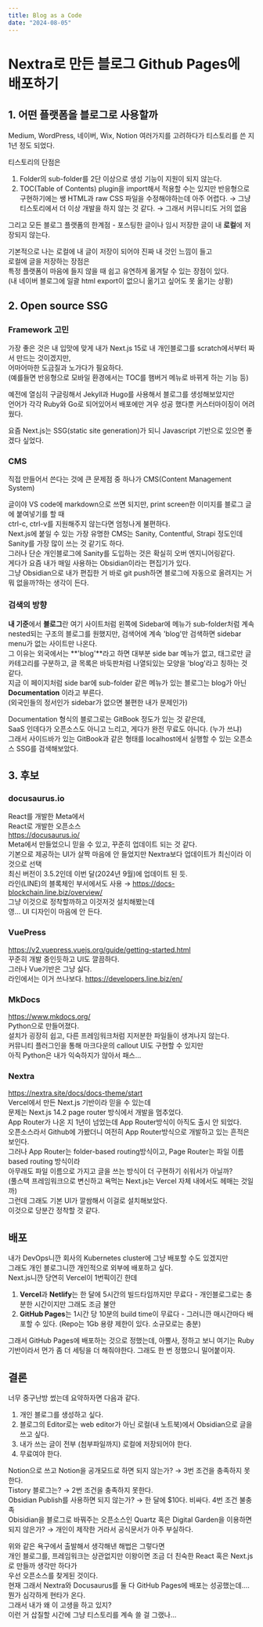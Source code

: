 ```yaml
---
title: Blog as a Code
date: "2024-08-05"
---
```


# Nextra로 만든 블로그 Github Pages에 배포하기

## 1. 어떤 플랫폼을 블로그로 사용할까

Medium, WordPress, 네이버, Wix, Notion 여러가지를 고려하다가
티스토리를 쓴 지 1년 정도 되었다.

티스토리의 단점은

1. Folder의 sub-folder를 2단 이상으로 생성 기능이 지원이 되지 않는다.
2. TOC(Table of Contents) plugin을 import해서 적용할 수는 있지만 반응형으로 구현하기에는 쌩 HTML과 raw CSS 파일을 수정해야하는데 아주 어렵다. → 그냥 티스토리에서 더 이상 개발을 하지 않는 것 같다. → 그래서 커뮤니티도 거의 없음

그리고 모든 블로그 플랫폼의 한계점 - 포스팅한 글이나 임시 저장한 글이 내 **로컬**에 저장되지 않는다.

기본적으로 나는 로컬에 내 글이 저장이 되어야 진짜 내 것인 느낌이 들고  
로컬에 글을 저장하는 장점은  
특정 플랫폼이 마음에 들지 않을 때 쉽고 유연하게 옮겨탈 수 있는 장점이 있다.  
(내 네이버 블로그에 일괄 html export이 없으니 옮기고 싶어도 못 옮기는 상황)

## 2. Open source SSG

### Framework 고민

가장 좋은 것은 내 입맛에 맞게 내가 Next.js 15로 내 개인블로그를 scratch에서부터 짜서 만드는 것이겠지만,  
어마어마한 도금질과 노가다가 필요하다.  
(예를들면 반응형으로 모바일 환경에서는 TOC를 햄버거 메뉴로 바뀌게 하는 기능 등)

예전에 열심히 구글링해서 Jekyll과 Hugo를 사용해서 블로그를 생성해보았지만  
언어가 각각 Ruby와 Go로 되어있어서 배포에만 겨우 성공 했다뿐 커스터마이징이 어려웠다.

요즘 Next.js는 SSG(static site generation)가 되니 Javascript 기반으로 있으면 좋겠다 싶었다.

### CMS

직접 만들어서 쓴다는 것에 큰 문제점 중 하나가 CMS(Content Management System)

글이야 VS code에 markdown으로 쓰면 되지만, print screen한 이미지를 블로그 글에 붙여넣기를 할 때  
ctrl-c, ctrl-v를 지원해주지 않는다면 엄청나게 불편하다.  
Next.js에 붙일 수 있는 가장 유명한 CMS는 Sanity, Contentful, Strapi 정도인데 Sanity를 가장 많이 쓰는 것 같기도 하다.  
그러나 단순 개인블로그에 Sanity를 도입하는 것은 확실히 오버 엔지니어링같다.  
게다가 요즘 내가 매일 사용하는 Obsidian이라는 편집기가 있다.  
그냥 Obsidian으로 내가 편집한 거 바로 git push하면 블로그에 자동으로 올려지는 거 뭐 없을까?하는 생각이 든다.

### 검색의 방향

**내 기준**에서 **블로그**란 여기 사이트처럼 왼쪽에 Sidebar에 메뉴가 sub-folder처럼 계속 nested되는 구조의 블로그를 원했지만, 검색어에 계속 'blog'만 검색하면 sidebar menu가 없는 사이트만 나온다.  
그 이유는 외국에서는 **'blog'**라고 하면 대부분 side bar 메뉴가 없고, 태그로만 글 카테고리를 구분하고, 글 목록은 바둑판처럼 나열되있는 모양을 'blog'라고 칭하는 것 같다.  
지금 이 페이지처럼 side bar에 sub-folder 같은 메뉴가 있는 블로그는 blog가 아닌 **Documentation** 이라고 부른다.  
(외국인들의 정서인가 sidebar가 없으면 불편한 내가 문제인가)

Documentation 형식의 블로그로는 GitBook 정도가 있는 것 같은데,  
SaaS 인데다가 오픈소스도 아니고 느리고, 게다가 완전 무료도 아니다. (누가 쓰냐)  
그래서 사이드바가 있는 GitBook과 같은 형태를 localhost에서 실행할 수 있는 오픈소스 SSG를 검색해보았다.

## 3. 후보

### docusaurus.io

React를 개발한 Meta에서  
React로 개발한 오픈소스  
https://docusaurus.io/  
Meta에서 만들었으니 믿을 수 있고, 꾸준히 업데이트 되는 것 같다.  
기본으로 제공하는 UI가 살짝 마음에 안 들었지만 Nextra보다 업데이트가 최신이라 이것으로 선택  
최신 버전이 3.5.2인데 이번 달(2024년 9월)에 업데이트 된 듯.  
라인(LINE)의 블록체인 부서에서도 사용 → https://docs-blockchain.line.biz/overview/  
그냥 이것으로 정착할까하고 이것저것 설치해봤는데  
영… UI 디자인이 마음에 안 든다.  

### VuePress

https://v2.vuepress.vuejs.org/guide/getting-started.html  
꾸준히 개발 중인듯하고 UI도 깔끔하다.  
그러나 Vue기반은 그냥 싫다.  
라인에서는 이거 쓰나보다. https://developers.line.biz/en/

### MkDocs

https://www.mkdocs.org/  
Python으로 만들어졌다.  
설치가 굉장히 쉽고, 다른 프레임워크처럼 지저분한 파일들이 생겨나지 않는다.  
커뮤니티 플러그인을 통해 마크다운의 callout UI도 구현할 수 있지만  
아직 Python은 내가 익숙하지가 않아서 패스…  

### Nextra

https://nextra.site/docs/docs-theme/start  
Vercel에서 만든 Next.js 기반이라 믿을 수 있는데  
문제는 Next.js 14.2 page router 방식에서 개발을 멈추었다.  
App Router가 나온 지 1년이 넘었는데 App Router방식이 아직도 출시 안 되었다.  
오픈소스라서 Github에 가봤더니 여전히 App Router방식으로 개발하고 있는 흔적은 보인다.  
그러나 App Router는 folder-based routing방식이고, Page Router는 파일 이름 based routing 방식이라  
아무래도 파일 이름으로 가지고 글을 쓰는 방식이 더 구현하기 쉬워서가 아닐까?  
(풀스택 프레임워크으로 변신하고 욕먹는 Next.js는 Vercel 자체 내에서도 헤매는 것일까)  
그런데 그래도 기본 UI가 깔쌈해서 이걸로 설치해보았다.  
이것으로 당분간 정착할 것 같다.  

## 배포

내가 DevOps니깐 회사의 Kubernetes cluster에 그냥 배포할 수도 있겠지만  
그래도 개인 블로그니깐 개인적으로 외부에 배포하고 싶다.  
Next.js니깐 당연히 Vercel이 1번픽이긴 한데

1. **Vercel**과 **Netlify**는 한 달에 5시간의 빌드타임까지만 무료다 - 개인블로그로는 충분한 시간이지만 그래도 조금 불안
2. **GitHub Pages**는 1시간 당 10분의 build time이 무료다 - 그러니깐 매시간마다 배포할 수 있다. (Repo는 1Gb 용량 제한이 있다. 소규모로는 충분)

그래서 GitHub Pages에 배포하는 것으로 정했는데, 아뿔사, 정하고 보니 여기는 Ruby 기반이라서 먼가 좀 더 세팅을 더 해줘야한다. 그래도 한 번 정했으니 밀어붙이자.

## 결론

너무 중구난방 썼는데 요약하자면 다음과 같다.

1. 개인 블로그를 생성하고 싶다.
2. 블로그의 Editor로는 web editor가 아닌 로컬(내 노트북)에서 Obsidian으로 글을 쓰고 싶다.
3. 내가 쓰는 글이 전부 (첨부파일까지) 로컬에 저장되어야 한다.
4. 무료여야 한다.

Notion으로 쓰고 Notion을 공개모드로 하면 되지 않는가? → 3번 조건을 충족하지 못한다.  
Tistory 블로그는? → 2번 조건을 충족하지 못한다.  
Obsidian Publish를 사용하면 되지 않는가? → 한 달에 $10다. 비싸다. 4번 조건 불충족  
Obisidian을 블로그로 바꿔주는 오픈소스인 Quartz 혹은 Digital Garden을 이용하면 되지 않은가? → 개인이 제작한 거라서 공식문서가 아주 부실하다.

위와 같은 욕구에서 출발해서 생각해낸 해법은 그렇다면  
개인 블로그를, 프레임워크는 상관없지만 이왕이면 조금 더 친숙한 React 혹은 Next.js로 만들까 생각만 하다가  
우선 오픈소스를 찾게된 것이다.  
현재 그래서 Nextra와 Docusaurus를 둘 다 GitHub Pages에 배포는 성공했는데.... 뭔가 심각하게 현타가 온다.  
그래서 내가 왜 이 고생을 하고 있지?  
이런 거 삽질할 시간에 그냥 티스토리를 계속 쓸 걸 그랬나...
